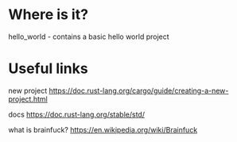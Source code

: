 # Where is it?
hello_world - contains a basic hello world project

# Useful links
new project
https://doc.rust-lang.org/cargo/guide/creating-a-new-project.html

docs
https://doc.rust-lang.org/stable/std/

what is brainfuck?
https://en.wikipedia.org/wiki/Brainfuck